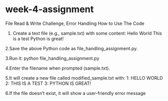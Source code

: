 # week-4-assignment
File Read & Write Challenge, Error Handling
How to Use The Code
1. Create a text file (e.g., sample.txt) with some content:
Hello World
This is a test
Python is great!

2.Save the above Python code as file_handling_assignment.py.

3.Run it:
python file_handling_assignment.py

4.Enter the filename when prompted (sample.txt).

5.It will create a new file called modified_sample.txt with:
1: HELLO WORLD
2: THIS IS A TEST
3: PYTHON IS GREAT!

6.If the file doesn’t exist, it will show a user-friendly error message
